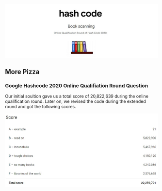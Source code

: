 <img src="images/bookScanning.jpeg">

## More Pizza

### Google Hashcode 2020 Online Qualifiation Round Question

Our initial soultion gave us a total score of 20,822,639 during the online qualification round. Later on, we revised the code 
during the extended round and got the following scores. 

<img src="images/score.jpeg">
